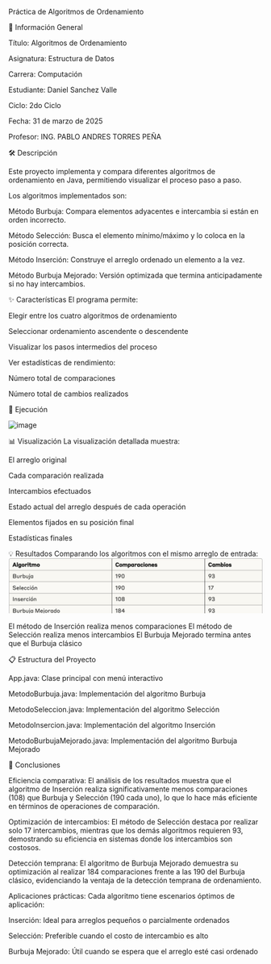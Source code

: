 Práctica de Algoritmos de Ordenamiento

📌 Información General

Título: Algoritmos de Ordenamiento

Asignatura: Estructura de Datos

Carrera: Computación

Estudiante: Daniel Sanchez Valle

Ciclo: 2do Ciclo

Fecha: 31 de marzo de 2025

Profesor: ING. PABLO ANDRES TORRES PEÑA


🛠️ Descripción

Este proyecto implementa y compara diferentes algoritmos de ordenamiento en Java, permitiendo visualizar el proceso paso a paso.

Los algoritmos implementados son:

Método Burbuja: Compara elementos adyacentes e intercambia si están en orden incorrecto.

Método Selección: Busca el elemento mínimo/máximo y lo coloca en la posición correcta.

Método Inserción: Construye el arreglo ordenado un elemento a la vez.

Método Burbuja Mejorado: Versión optimizada que termina anticipadamente si no hay intercambios.


✨ Características
El programa permite:

Elegir entre los cuatro algoritmos de ordenamiento

Seleccionar ordenamiento ascendente o descendente

Visualizar los pasos intermedios del proceso 

Ver estadísticas de rendimiento:

Número total de comparaciones

Número total de cambios realizados




🚀 Ejecución

 ![image](https://github.com/user-attachments/assets/9e5a5f5d-40ae-4211-8f26-be03347d82fc)




📊 Visualización
La visualización detallada muestra:

El arreglo original

Cada comparación realizada

Intercambios efectuados

Estado actual del arreglo después de cada operación

Elementos fijados en su posición final

Estadísticas finales


💡 Resultados
Comparando los algoritmos con el mismo arreglo de entrada:
![alt text](image.png)

El método de Inserción realiza menos comparaciones
El método de Selección realiza menos intercambios
El Burbuja Mejorado termina antes que el Burbuja clásico


📋 Estructura del Proyecto

App.java: Clase principal con menú interactivo

MetodoBurbuja.java: Implementación del algoritmo Burbuja

MetodoSeleccion.java: Implementación del algoritmo Selección

MetodoInsercion.java: Implementación del algoritmo Inserción

MetodoBurbujaMejorado.java: Implementación del algoritmo Burbuja Mejorado


📝 Conclusiones

Eficiencia comparativa: El análisis de los resultados muestra que el algoritmo de Inserción realiza significativamente menos comparaciones (108) que Burbuja y Selección (190 cada uno), lo que lo hace más eficiente en términos de operaciones de comparación.

Optimización de intercambios: El método de Selección destaca por realizar solo 17 intercambios, mientras que los demás algoritmos requieren 93, demostrando su eficiencia en sistemas donde los intercambios son costosos.

Detección temprana: El algoritmo de Burbuja Mejorado demuestra su optimización al realizar 184 comparaciones frente a las 190 del Burbuja clásico, evidenciando la ventaja de la detección temprana de ordenamiento.

Aplicaciones prácticas: Cada algoritmo tiene escenarios óptimos de aplicación:


Inserción: Ideal para arreglos pequeños o parcialmente ordenados

Selección: Preferible cuando el costo de intercambio es alto

Burbuja Mejorado: Útil cuando se espera que el arreglo esté casi ordenado
